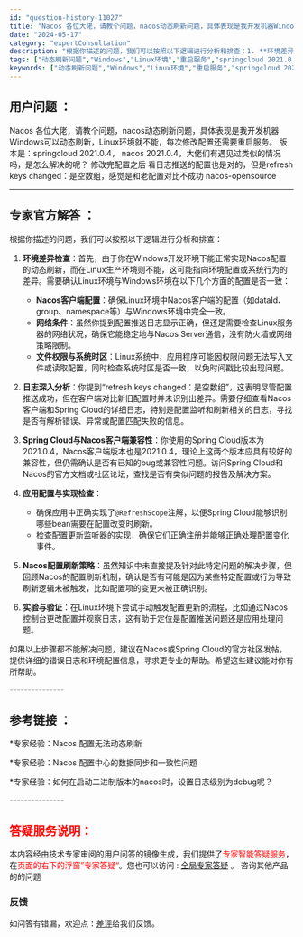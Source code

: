 ```yaml
---
id: "question-history-11027"
title: "Nacos 各位大佬，请教个问题，nacos动态刷新问题，具体表现是我开发机器Windows可以动态刷新， nacos-opensource"
date: "2024-05-17"
category: "expertConsultation"
description: "根据你描述的问题，我们可以按照以下逻辑进行分析和排查：1. **环境差异检查**：首先，由于你在Windows开发环境下能正常实现Nacos配置的动态刷新，而在Linux生产环境则不能，这可能指向环境配置或系统行为的差异。需要确认Linux环境与Windows环境在以下几个方面的配置是否一致：   "
tags: ["动态刷新问题","Windows","Linux环境","重启服务","springcloud 2021.0.4","nacos 2021.0.4","配置推送","refresh keys changed","空数组"]
keywords: ["动态刷新问题","Windows","Linux环境","重启服务","springcloud 2021.0.4","nacos 2021.0.4","配置推送","refresh keys changed","空数组"]
---
```


## 用户问题 ： 
 Nacos 各位大佬，请教个问题，nacos动态刷新问题，具体表现是我开发机器Windows可以动态刷新，Linux环境就不能，每次修改配置还需要重启服务。
版本是：springcloud 2021.0.4， nacos 2021.0.4，大佬们有遇见过类似的情况吗，是怎么解决的呢？
修改完配置之后 看日志推送的配置也是对的，但是refresh keys changed：是空数组，感觉是和老配置对比不成功 nacos-opensource 

---------------
## 专家官方解答 ：

根据你描述的问题，我们可以按照以下逻辑进行分析和排查：

1. **环境差异检查**：首先，由于你在Windows开发环境下能正常实现Nacos配置的动态刷新，而在Linux生产环境则不能，这可能指向环境配置或系统行为的差异。需要确认Linux环境与Windows环境在以下几个方面的配置是否一致：
   - **Nacos客户端配置**：确保Linux环境中Nacos客户端的配置（如dataId、group、namespace等）与Windows环境中完全一致。
   - **网络条件**：虽然你提到配置推送日志显示正确，但还是需要检查Linux服务器的网络状况，确保它能稳定地与Nacos Server通信，没有防火墙或网络策略限制。
   - **文件权限与系统时区**：Linux系统中，应用程序可能因权限问题无法写入文件或读取配置，同时检查系统时区是否一致，以免时间戳比较出现问题。

2. **日志深入分析**：你提到“refresh keys changed：是空数组”，这表明尽管配置推送成功，但在客户端对比新旧配置时并未识别出差异。需要仔细查看Nacos客户端和Spring Cloud的详细日志，特别是配置监听和刷新相关的日志，寻找是否有解析错误、异常或配置匹配失败的信息。

3. **Spring Cloud与Nacos客户端兼容性**：你使用的Spring Cloud版本为2021.0.4，Nacos客户端版本也是2021.0.4，理论上这两个版本应具有较好的兼容性，但仍需确认是否有已知的bug或兼容性问题。访问Spring Cloud和Nacos的官方文档或社区论坛，查找是否有类似问题的报告及解决方案。

4. **应用配置与实现检查**：
   - 确保应用中正确实现了`@RefreshScope`注解，以便Spring Cloud能够识别哪些bean需要在配置改变时刷新。
   - 检查配置更新监听器的实现，确保它们正确注册并能够正确处理配置变化事件。

5. **Nacos配置刷新策略**：虽然知识中未直接提及针对此特定问题的解决步骤，但回顾Nacos的配置刷新机制，确认是否有可能是因为某些特定配置或行为导致刷新逻辑未被触发，比如配置项的变更未被正确识别。

6. **实验与验证**：在Linux环境下尝试手动触发配置更新的流程，比如通过Nacos控制台更改配置并观察日志，这有助于定位是配置推送问题还是应用处理问题。

如果以上步骤都不能解决问题，建议在Nacos或Spring Cloud的官方社区发帖，提供详细的错误日志和环境配置信息，寻求更专业的帮助。希望这些建议能对你有所帮助。


<font color="#949494">---------------</font> 


## 参考链接 ：

*专家经验：Nacos 配置无法动态刷新 
 
 *专家经验：Nacos 配置中心的数据同步和一致性问题 
 
 *专家经验：如何在启动二进制版本的nacos时，设置日志级别为debug呢？ 


 <font color="#949494">---------------</font> 
 


## <font color="#FF0000">答疑服务说明：</font> 

本内容经由技术专家审阅的用户问答的镜像生成，我们提供了<font color="#FF0000">专家智能答疑服务</font>，在<font color="#FF0000">页面的右下的浮窗”专家答疑“</font>。您也可以访问 : [全局专家答疑](https://opensource.alibaba.com/chatBot) 。 咨询其他产品的的问题

### 反馈
如问答有错漏，欢迎点：[差评](https://ai.nacos.io/user/feedbackByEnhancerGradePOJOID?enhancerGradePOJOId=13716)给我们反馈。
